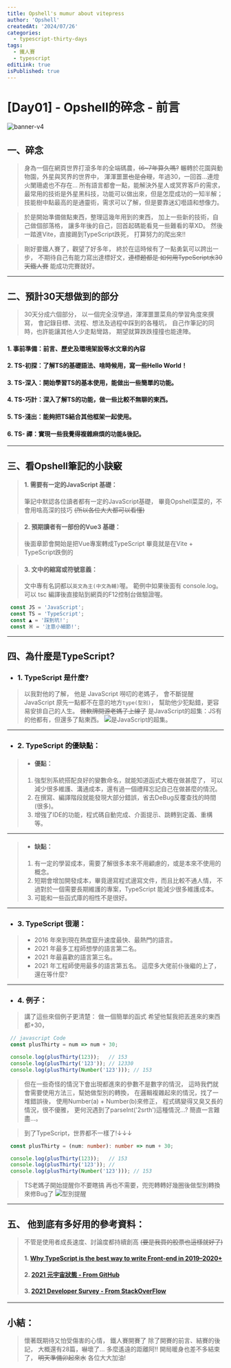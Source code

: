 ```yaml
---
title: Opshell's mumur about vitepress
author: 'Opshell'
createdAt: '2024/07/26'
categories:
  - typescript-thirty-days
tags:
  - 鐵人賽
  - typescript
editLink: true
isPublished: true
---
```


# [Day01] - Opshell的碎念 - 前言
![banner-v4](https://ithelp.ithome.com.tw/upload/images/20220901/20109918jm8R7REYAN.jpg)

## 一、碎念
   > 身為一個在網頁世界打滾多年的全端碼農，~~(6~7年算久嗎?~~
   > 輾轉於花園與動物園，外星與冥界的世界中，
   > 渾渾噩噩~~也是合理~~，年過30，一回首...連燈火闌珊處也不存在...
   > 所有語言都會一點，能解決外星人或冥界客戶的需求，
   > 最常用的技術是外星黑科技，功能可以做出來，但是怎麼成功的一知半解；
   > 技能樹中點最高的是通靈術，需求可以了解，但是要靠迷幻囈語和想像力。

   > 於是開始準備做點東西，整理這幾年用到的東西，
   > 加上一些新的技術，自己做個部落格，
   > 讓多年後的自己，回首起碼能看見一些難看的草XD。
   > 然後一踏進Vite，直接踢到TypeScript跌死，
   > 打算努力的爬出來!!

   >  剛好要鐵人賽了，觀望了好多年，
   >  終於在這時候有了一點勇氣可以跨出一步，
   >  不期待自己有能力寫出達標好文，~~連標題都是 如何用TypeScript水30天鐵人賽~~
   >  能成功完賽就好。

---
## 二、預計30天想做到的部分
   > 30天分成六個部分，
   > 以一個完全沒學過，渾渾噩噩菜鳥的學習角度來撰寫，
   > 會記錄目標、流程、想法及過程中踩到的各種坑，
   > 自己作筆記的同時，也許能讓其他人少走點彎路，
   > 期望就算跌跌撞撞也能達陣。

   #### 1. 事前準備：前言、歷史及環境架設等水文章的內容
   #### 2. TS-初探：了解TS的基礎語法、啥時候用，寫一些Hello World！
   #### 3. TS-深入：開始學習TS的基本使用，能做出一些簡單的功能。
   #### 4. TS-巧計：深入了解TS的功能，做一些比較不無聊的東西。
   #### 5. TS-淺出：能夠把TS結合其他框架一起使用。
   #### 6. TS- 禪：實現一些我覺得複雜麻煩的功能&後記。

---
## 三、看Opshell筆記的小訣竅
   > #### 1. 需要有一定的JavaScript 基礎：
   > 筆記中默認各位讀者都有一定的JavaScript基礎，
   > 畢竟Opshell菜菜的，不會用啥高深的技巧 ~~(所以各位大大都可以看懂)~~

   > #### 2. 預期讀者有一部份的Vue3 基礎：
   > 後面章節會開始是把Vue專案轉成TypeScript
   > 畢竟就是在Vite + TypeScript跌倒的

   > #### 3. 文中的縮寫或符號意義：
   > 文中專有名詞都以`英文為主(中文為輔)`喔。
   > 範例中如果後面有 console.log。
   > 可以 tsc 編譯後直接貼到網頁的F12控制台做驗證喔。
   ```JavaScript
    const JS = 'JavaScript';
    const TS = 'TypeScript';
    const ▲ = '踩到坑!';
    const ※ = '注意小細節!';
   ```

---
## 四、為什麼是TypeScript?
   - ### 1. TypeScript 是什麼?
   > 以我對他的了解，
   > 他是 JavaScript 嘮叨的老媽子，
   > 會不斷提醒 JavaScript 原先一點都不在意的地方`type(型別)`，
   > 幫助他少犯點錯，更容易安排自己的人生。
   > ~~微軟牌開源老媽子上線了~~
   > 是JavaScript的超集：JS有的他都有，但還多了點東西。
![是JavaScript的超集。](https://ithelp.ithome.com.tw/upload/images/20220901/20109918DYspg6k4NO.png)

---
   - ### 2. TypeScript 的優缺點：
   > - #### 優點：
   > 1.   強型別系統搭配良好的變數命名，就能知道函式大概在做甚麼了，
   >      可以減少很多維護、溝通成本，還有過一個禮拜忘記自己在做甚麼的情況。
   > 2.   在撰寫、編譯階段就能發現大部分錯誤，省去DeBug反覆查找的時間(很多)。
   > 3.   增強了IDE的功能，程式碼自動完成、介面提示、跳轉到定義、重構等。
---
   > - #### 缺點：
   > 1.   有一定的學習成本，需要了解很多本來不用顧慮的，或是本來不使用的概念。
   > 2.   短期會增加開發成本，畢竟邊寫程式邊寫文件，而且比較不通人情，
   >      不過對於一個需要長期維護的專案，TypeScript 能減少很多維護成本。
   > 3.   可能和一些函式庫的相性不是很好。

---
   - ### 3. TypeScript 很潮：
   > - 2016 年來到現在熱度竄升速度最快、最熱門的語言。
   > - 2021 年最多工程師想學的語言第二名。
   > - 2021 年最喜歡的語言第三名。
   > - 2021 年工程師使用最多的語言第五名。
   > 這麼多大佬前仆後繼的上了，還在等什麼?

---
   - ### 4. 例子：
   > 講了這些來個例子更清楚：
   > 做一個簡單的函式 希望他幫我把丟進來的東西都+30，
   ```JavaScript
    // javascript Code
    const plusThirty = num => num + 30;

    console.log(plusThirty(123));   // 153
    console.log(plusThirty('123')); // 12330
    console.log(plusThirty(Number('123'))); // 153
   ```
   > 但在一些奇怪的情況下會出現都進來的參數不是數字的情況，
   > 這時我們就會需要使用方法三，幫她做型別的轉換，
   > 在邏輯複雜起來的情況，找了一堆錯誤後，
   > 使用Number(a) + Number(b)來修正，
   > 程式碼變得又臭又長的情況，很不優雅，
   > 更何況遇到了parseInt('2srth')這種情況...?
   > 簡直一言難盡...。

   > 到了TypeScript，世界都不一樣了!↓↓↓
   ```typescript
    const plusThirty = (num: number): number => num + 30;

    console.log(plusThirty(123));   // 153
    console.log(plusThirty('123')); //
    console.log(plusThirty(Number('123'))); // 153
   ```
   > TS老媽子開始提醒你不要瞎搞
   > 再也不需要，兜兜轉轉好幾圈後做型別轉換來修Bug了
![型別提醒](https://ithelp.ithome.com.tw/upload/images/20220901/201099182H6aHEFC9S.png)

---
## 五、 他到底有多好用的參考資料：
   > 不管是使用者成長速度、討論度都持續創高 ~~(要是我買的股票也這樣就好了)~~
   > #### 1. [Why TypeScript is the best way to write Front-end in 2019–2020+](https://jackthenomad.com/why-typescript-is-the-best-way-to-write-front-end-in-2019-feb855f9b164)
   > #### 2. [2021 元宇宙狀態 - From GitHub](https://octoverse.github.com/#top-languages-over-the-years)
   > #### 3. [2021 Developer Survey - From StackOverFlow](https://insights.stackoverflow.com/survey/2021#key-territories-country)

---
## 小結：
   > 懷著既期待又怕受傷害的心情，
   > 鐵人賽開賽了
   > 除了開賽的前言、結賽的後記，
   > 大概還有28篇，嚇壞了...
   > 多麼遙遠的距離阿!!
   > 開局暖身也差不多結束了，
   > ~~明天準備卯起來水~~
   > 各位大大加油!
